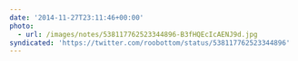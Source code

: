 ```yaml
---
date: '2014-11-27T23:11:46+00:00'
photo:
  - url: /images/notes/538117762523344896-B3fHQEcIcAENJ9d.jpg
syndicated: 'https://twitter.com/roobottom/status/538117762523344896'
---
```


